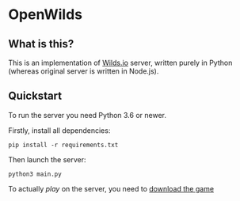 # OpenWilds

## What is this?

This is an implementation of [Wilds.io](https://wilds.io) server, written purely in Python (whereas original server is written in Node.js).

## Quickstart

To run the server you need Python 3.6 or newer.

Firstly, install all dependencies:

```
pip install -r requirements.txt
```

Then launch the server:

```
python3 main.py
```

To actually *play* on the server, you need to [download the game]()
